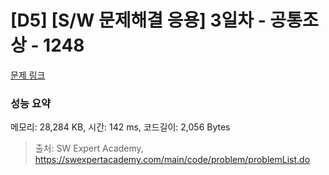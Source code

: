 # [D5] [S/W 문제해결 응용] 3일차 - 공통조상 - 1248 

[문제 링크](https://swexpertacademy.com/main/code/problem/problemDetail.do?contestProbId=AV15PTkqAPYCFAYD) 

### 성능 요약

메모리: 28,284 KB, 시간: 142 ms, 코드길이: 2,056 Bytes



> 출처: SW Expert Academy, https://swexpertacademy.com/main/code/problem/problemList.do
